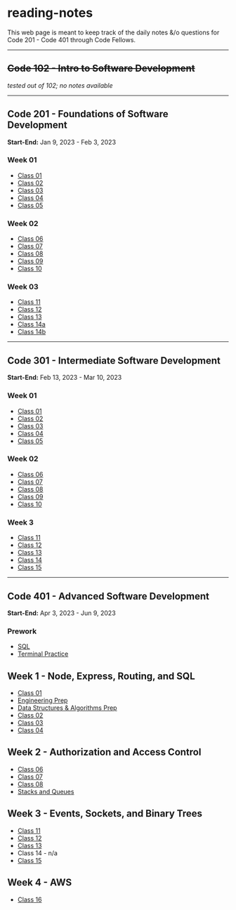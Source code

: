 # reading-notes
This web page is meant to keep track of the daily notes &/o questions for Code 201 - Code 401 through Code Fellows.

-----
## ~~Code 102 - Intro to Software Development~~
*tested out of 102; no notes available*

-----
## Code 201 - Foundations of Software Development
**Start-End:** Jan 9, 2023 - Feb 3, 2023

### Week 01
- [Class 01](https://kmartwork.github.io/reading-notes/201/class-01)
- [Class 02](https://kmartwork.github.io/reading-notes/201/class-02)
- [Class 03](https://kmartwork.github.io/reading-notes/201/class-03)
- [Class 04](https://kmartwork.github.io/reading-notes/201/class-04)
- [Class 05](https://kmartwork.github.io/reading-notes/201/class-05)

### Week 02
- [Class 06](https://kmartwork.github.io/reading-notes/201/class-06)
- [Class 07](https://kmartwork.github.io/reading-notes/201/class-07)
- [Class 08](https://kmartwork.github.io/reading-notes/201/class-08)
- [Class 09](https://kmartwork.github.io/reading-notes/201/class-09)
- [Class 10](https://kmartwork.github.io/reading-notes/201/class-10)

### Week 03
- [Class 11](https://kmartwork.github.io/reading-notes/201/class-11)
- [Class 12](https://kmartwork.github.io/reading-notes/201/class-12)
- [Class 13](https://kmartwork.github.io/reading-notes/201/class-13)
- [Class 14a](https://kmartwork.github.io/reading-notes/201/class-14a)
- [Class 14b](https://kmartwork.github.io/reading-notes/201/class-14b)

-----
## Code 301 - Intermediate Software Development
**Start-End:** Feb 13, 2023 - Mar 10, 2023

### Week 01
- [Class 01](https://kmartwork.github.io/reading-notes/301/301_class-01)
- [Class 02](https://kmartwork.github.io/reading-notes/301/301_class-02)
- [Class 03](https://kmartwork.github.io/reading-notes/301/301_class-03)
- [Class 04](https://kmartwork.github.io/reading-notes/301/301_class-04)
- [Class 05](https://kmartwork.github.io/reading-notes/301/301_class-05)

### Week 02
- [Class 06](https://kmartwork.github.io/reading-notes/301/301_class-06)
- [Class 07](https://kmartwork.github.io/reading-notes/301/301_class-07)
- [Class 08](https://kmartwork.github.io/reading-notes/301/301_class-08)
- [Class 09](https://kmartwork.github.io/reading-notes/301/301_class-09)
- [Class 10](https://kmartwork.github.io/reading-notes/301/301_class-10)

### Week 3
- [Class 11](https://kmartwork.github.io/reading-notes/301/301_class-11)
- [Class 12](https://kmartwork.github.io/reading-notes/301/301_class-12)
- [Class 13](https://kmartwork.github.io/reading-notes/301/301_class-13)
- [Class 14](https://kmartwork.github.io/reading-notes/301/301_class-14)
- [Class 15](https://kmartwork.github.io/reading-notes/301/301_class-15)

-----
## Code 401 - Advanced Software Development
**Start-End:** Apr 3, 2023 - Jun 9, 2023

### Prework
- [SQL](https://kmartwork.github.io/reading-notes/401/prework/SQL/sql_notes)
- [Terminal Practice](https://kmartwork.github.io/reading-notes/401/prework/practice_terminal)

## Week 1 - Node, Express, Routing, and SQL
- [Class 01](https://kmartwork.github.io/reading-notes/401/401_class01)
- [Engineering Prep](https://kmartwork.github.io/reading-notes/401/401_engineeringPrep)
- [Data Structures & Algorithms Prep](https://kmartwork.github.io/reading-notes/401/401_dataStructuresAndAlgorithmsPrep)
- [Class 02](https://kmartwork.github.io/reading-notes/401/401_class02)
- [Class 03](https://kmartwork.github.io/reading-notes/401/401_class03)
- [Class 04](https://kmartwork.github.io/reading-notes/401/401_class04)

## Week 2 - Authorization and Access Control
- [Class 06](https://kmartwork.github.io/reading-notes/401/401_class06)
- [Class 07](https://kmartwork.github.io/reading-notes/401/401_class07)
- [Class 08](https://kmartwork.github.io/reading-notes/401/401_class08)
- [Stacks and Queues](https://kmartwork.github.io/reading-notes/401/401_stacksAndQueues)

## Week 3 - Events, Sockets, and Binary Trees
- [Class 11](https://kmartwork.github.io/reading-notes/401/401_class11)
- [Class 12](https://kmartwork.github.io/reading-notes/401/401_class12)
- [Class 13](https://kmartwork.github.io/reading-notes/401/401_class13)
- Class 14 - n/a
- [Class 15](https://kmartwork.github.io/reading-notes/401/401_class15_trees)

## Week 4 - AWS
- [Class 16](https://kmartwork.github.io/reading-notes/401/401_class16)